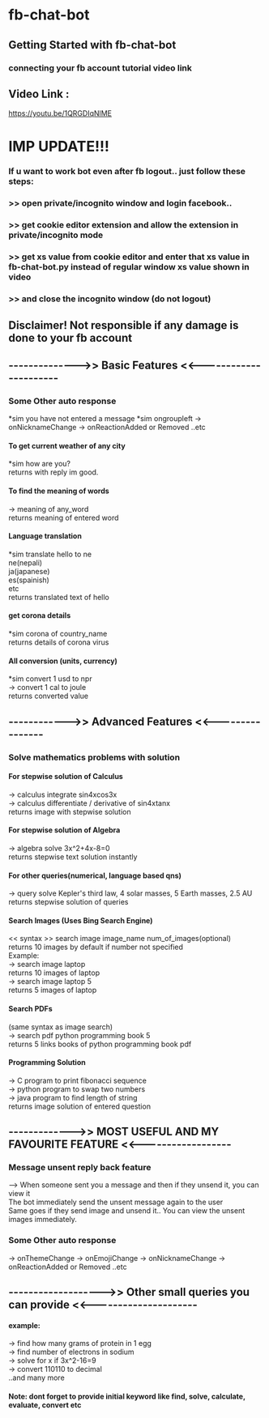 # fb-chat-bot
## Getting Started with fb-chat-bot

### connecting your fb account tutorial video link  
## Video Link :  
https://youtu.be/1QRGDIqNlME

# IMP UPDATE!!!  
### If u want to work bot even after fb logout.. just follow these steps:  
### >> open private/incognito window and login facebook..
### >> get cookie editor extension and allow the extension in private/incognito mode
### >> get xs value from cookie editor and enter that xs value in fb-chat-bot.py instead of regular window xs value shown in video
### >> and close the incognito window (do not logout)

## Disclaimer! Not responsible if any damage is done to your fb account  


## -------------->> Basic Features <<----------------------


### Some Other auto response
*sim you have not entered a message
*sim ongroupleft
-> onNicknameChange
-> onReactionAdded or Removed
..etc

#### To get current weather of any city
*sim how are you?  
returns with reply im good.  

#### To find the meaning of words
-> meaning of any_word  
returns meaning of entered word

#### Language translation
*sim translate hello to ne  
ne(nepali)  
ja(japanese)  
es(spainish)  
etc  
returns translated text of hello  

#### get corona details
*sim corona of country_name  
returns details of corona virus  

#### All conversion (units, currency)
*sim convert 1 usd to npr  
-> convert 1 cal to joule  
returns converted value  


## ------------>> Advanced Features <<----------------


### Solve mathematics problems with solution

#### For stepwise solution of Calculus
-> calculus integrate sin4xcos3x  
-> calculus differentiate / derivative of sin4xtanx  
returns image with stepwise solution  

#### For stepwise solution of Algebra
-> algebra solve 3x^2+4x-8=0  
returns stepwise text solution instantly  

#### For other queries(numerical, language based qns)
-> query solve Kepler's third law, 4 solar masses, 5 Earth masses, 2.5 AU  
returns stepwise solution of queries  


#### Search Images (Uses Bing Search Engine)
<< syntax >> search image image_name num_of_images(optional)  
returns 10 images by default if number not specified  
Example:  
-> search image laptop  
returns 10 images of laptop  
-> search image laptop 5  
returns 5 images of laptop  

#### Search PDFs
(same syntax as image search)  
-> search pdf python programming book 5  
returns 5 links books of python programming book pdf  

#### Programming Solution
-> C program to print fibonacci sequence  
-> python program to swap two numbers  
-> java program to find length of string  
returns image solution of entered question  



## ------------->> MOST USEFUL AND MY FAVOURITE FEATURE <<------------------


### Message unsent reply back feature

--> When someone sent you a message and then if they unsend it, you can view it  
The bot immediately send the unsent message again to the user  
Same goes if they send image and unsend it.. You can view the unsent images immediately.  

### Some Other auto response
-> onThemeChange
-> onEmojiChange
-> onNicknameChange
-> onReactionAdded or Removed
..etc


## ------------------->> Other small queries you can provide <<---------------------

#### example:
-> find how many grams of protein in 1 egg  
-> find number of electrons in sodium  
-> solve for x if 3x^2-16=9  
-> convert 110110 to decimal  
..and many more

#### Note: dont forget to provide initial keyword like find, solve, calculate, evaluate, convert etc
